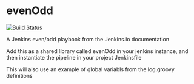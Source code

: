 # evenOdd
[![Build Status](http://192.168.1.8:8080/buildStatus/icon?job=libraries)](http://192.168.1.8:8080/job/libraries/)

A Jenkins even/odd playbook from the Jenkins.io documentation

Add this as a shared library called evenOdd in your jenkins
instance, and then instantiate the pipeline in your project Jenkinsfile

This will also use an example of global variabls from the log.groovy
definitions
